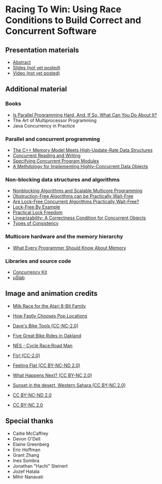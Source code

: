 # Racing To Win: Using Race Conditions to Build Correct and Concurrent Software

## Presentation materials

* [Abstract](http://surge.omniti.com/2015?nathan-taylor)
* [Slides (not yet posted)](TODO)
* [Video (not yet posted)](TODO)

## Additional material

### Books

* [Is Parallel Programming Hard, And, If So, What Can You Do About It?](https://www.kernel.org/pub/linux/kernel/people/paulmck/perfbook/perfbook.html)
* The Art of Multiprocessor Programming
* Java Concurrency in Practice

### Parallel and concurrent programming

* [The C++ Memory Model Meets High-Update-Rate Data Structures](http://www.rdrop.com/~paulmck/RCU/C++Updates.2014.09.11a.pdf)
* [Concurrent Reading and Writing](http://research.microsoft.com/en-us/um/people/lamport/pubs/rd-wr.pdf)
* [Specifying Concurrent Program Modules](http://citeseerx.ist.psu.edu/viewdoc/download?doi=10.1.1.72.5182&rep=rep1&type=pdf)
* [A Methdology for Implementing Highly-Concurrent Data Objects](http://www.hpl.hp.com/techreports/Compaq-DEC/CRL-91-10.pdf)

### Non-blocking data structures and algorithms

* [Nonblocking Algorithms and Scalable Multicore Programming](https://queue.acm.org/detail.cfm?id=2492433)
* [Obstruction-Free Algorithms can be Practically Wait-Free](http://people.csail.mit.edu/shanir/publications/DISC2005.pdf)
* [Are Lock-Free Concurrent Algorithms Practically Wait-Free?](http://arxiv.org/abs/1311.3200)
* [Lock-Free By Example](https://www.youtube.com/watch?v=Xf35TLFKiO8)
* [Practical Lock Freedom](http://www.cl.cam.ac.uk/techreports/UCAM-CL-TR-579.pdf)
* [Linearizability: A Correctness Condition for Concurrent Objects](http://cs.brown.edu/~mph/HerlihyW90/p463-herlihy.pdf)
* [Types of Consistency](http://www.cs.colostate.edu/~cs551/CourseNotes/Consistency/TypesConsistency.html)

### Multicore hardware and the memory hierarchy

* [What Every Programmer Should Know About Memory](http://www.akkadia.org/drepper/cpumemory.pdf)

### Libraries and source code

* [Concurrency Kit](http://concurrencykit.org)
* [µSlab](http://uslab.io)

## Image and animation credits

* [Milk Race for the Atari 8-Bit Family](https://www.youtube.com/watch?v=mQUcUa1FldI)
* [How Fastly Chooses Pop Locations](https://www.fastly.com/blog/how-fastly-chooses-pop-locations)
* [Dave's Bike Tools (CC-NC-2.0)](https://www.flickr.com/photos/bre/552152780/in/photostream/)
* [Five Great Bike Rides in Oakland](https://oaklandnorth.net/2011/01/26/5-great-bike-rides-in-oakland/)
* [NES - Cycle Race:Road Man](https://www.youtube.com/watch?v=m-RYJ7azOEk)
* [Fly! (CC-2.0)](https://www.youtube.com/watch?v=mQUcUa1FldI)
* [Feeling Flat (CC BY-NC-ND 2.0)](https://flic.kr/p/woxM84)
* [What Happens Next? (CC BY-NC 2.0)](https://flic.kr/p/8sp6Y4)
* [Sunset in the desert, Western Sahara (CC BY-NC 2.0)](https://flic.kr/p/e3AuRu)

* [CC BY-NC-ND 2.0](https://creativecommons.org/licenses/by-nc-nd/2.0/)
* [CC BY-NC 2.0](https://creativecommons.org/licenses/by-nc/2.0/)

## Special thanks

* Caitie McCaffrey
* Devon O'Dell
* Elaine Greenberg
* Eric Hoffman
* Grant Zhang
* Ines Sombra
* Jonathan "Hachi" Steinert
* Jozef Hatala
* Mihir Nanavati
